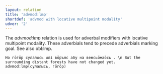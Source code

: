 ```yaml
---
layout: relation
title: 'advmod:lmp'
shortdef: 'advmod with locative multipoint modality'
udver: '2'
---
```


The _advmod:lmp_ relation is used for adverbal modifiers with locative multipoint modality.
These adverbials tend to precede adverbials marking goal. See also obl:lmp.

~~~ sdparse
Но гӧгӧр сулалысь ылі вӧръяс абу на вежсьӧмаӧсь . \n But the surrounding distant forests have not changed yet.
advmod:lmp(сулалысь, гӧгӧр)

~~~

<!-- Interlanguage links updated St lis 3 20:58:37 CET 2021 -->
